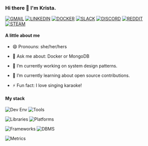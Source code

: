 ### Hi there 👋 I'm Krista.

[![GMAIL](https://img.shields.io/badge/Gmail-D14836?style=for-the-badge&logo=gmail&logoColor=white)](mailto:kb9286@gmail.com)
[![LINKEDIN](https://img.shields.io/badge/LinkedIn-0077B5?style=for-the-badge&logo=linkedin&logoColor=white)](https://linkedin.com/in/kristabrock)
[![DOCKER](https://img.shields.io/badge/Docker-2CA5E0?style=for-the-badge&logo=docker&logoColor=white)](https://hub.docker.com/u/sereigh)
[![SLACK](https://img.shields.io/badge/Slack-4A154B?style=for-the-badge&logo=slack&logoColor=white)](https://slack.com/app_redirect?channel=U01U1NPNBEH)
[![DISCORD](https://img.shields.io/badge/Discord-7289DA?style=for-the-badge&logo=discord&logoColor=white)](https://discord.com/users/sereigh#7186)
[![REDDIT](https://img.shields.io/badge/Reddit-FF4500?style=for-the-badge&logo=reddit&logoColor=white)](https://www.reddit.com/user/Sereigh/)
[![STEAM](https://img.shields.io/badge/Steam-000000?style=for-the-badge&logo=steam&logoColor=white)](https://steamcommunity.com/id/rebelromance/)

#### A little about me

- 😄 Pronouns: she/her/hers

- 💬 Ask me about: Docker or MongoDB

- 🔭 I’m currently working on system design patterns. 

- 🌱 I’m currently learning about open source contributions.

- ⚡ Fun fact: I love singing karaoke!

#### My stack

![Dev Env](https://badgen.net/badge/ENV/Linux:Ubuntu|Bash|Vim|VScode|Node.js|npm/2F4F4F "Personal Development Environment")  ![Tools](https://badgen.net/badge/Tools/Babel|Webpack|Parcel.js|loader.io/4682B4 "DBMS Skills")

![Libraries](https://badgen.net/badge/Libraries/Chai|jQuery|ReactJS/778899 "Library Skills")   ![Platforms](https://badgen.net/badge/Platforms/Docker|AWS-EC2-ECS|GCP-GCS-GCE/778899 "Platform Skills")

![Frameworks](https://badgen.net/badge/Frameworks/Express.js|Mocha|Jest/Artillery.io/778899 "Framework Skills")  ![DBMS](https://badgen.net/badge/DBMS/Mongoose|MongoDB|MySQL|SQLite3/778899 "DBMS Skills")

![Metrics](https://metrics.lecoq.io/sereigh?template=classic&base.header=0&base.activity=0&base.community=0&base.repositories=0&base.metadata=0&languages=1&languages.limit=8&languages.colors=github&languages.threshold=0%25&config.timezone=America%2FChicago)

